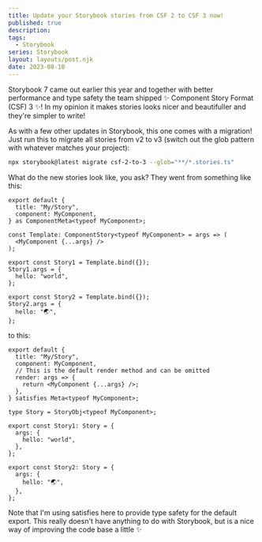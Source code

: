 ```yaml
---
title: Update your Storybook stories from CSF 2 to CSF 3 now!
published: true
description:
tags:
  - Storybook
series: Storybook
layout: layouts/post.njk
date: 2023-08-18
---
```


Storybook 7 came out earlier this year and together with better performance and type safety the team shipped ✨ Component Story Format (CSF) 3 ✨! In my opinion it makes stories looks nicer and beautifuller and they're simpler to write!

As with a few other updates in Storybook, this one comes with a migration! Just run this to migrate all stories from v2 to v3 (switch out the glob pattern with whatever matches your project):

```bash
npx storybook@latest migrate csf-2-to-3 --glob="**/*.stories.ts"
```

What do the new stories look like, you ask? They went from something like this:

```tsx
export default {
  title: "My/Story",
  component: MyComponent,
} as ComponentMeta<typeof MyComponent>;

const Template: ComponentStory<typeof MyComponent> = args => (
  <MyComponent {...args} />
);

export const Story1 = Template.bind({});
Story1.args = {
  hello: "world",
};

export const Story2 = Template.bind({});
Story2.args = {
  hello: "🌏",
};
```

to this:

```tsx
export default {
  title: "My/Story",
  component: MyComponent,
  // This is the default render method and can be omitted
  render: args => {
    return <MyComponent {...args} />;
  },
} satisfies Meta<typeof MyComponent>;

type Story = StoryObj<typeof MyComponent>;

export const Story1: Story = {
  args: {
    hello: "world",
  },
};

export const Story2: Story = {
  args: {
    hello: "🌏",
  },
};
```

Note that I'm using satisfies here to provide type safety for the default export. This really doesn't have anything to do with Storybook, but is a nice way of improving the code base a little ✨
